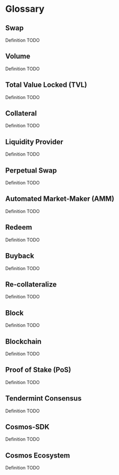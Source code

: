 # Glossary

<!-- The `GLOSSARY.md` format is a list of `h2` headings, along with a description paragraph: -->

## Swap
Definition TODO

## Volume
Definition TODO

## Total Value Locked (TVL)
Definition TODO

## Collateral
Definition TODO

## Liquidity Provider
Definition TODO

## Perpetual Swap
Definition TODO

## Automated Market-Maker (AMM) 
Definition TODO

## Redeem 
Definition TODO

## Buyback
Definition TODO

## Re-collateralize
Definition TODO

## Block
Definition TODO

## Blockchain
Definition TODO

## Proof of Stake (PoS)
Definition TODO

## Tendermint Consensus
Definition TODO

## Cosmos-SDK
Definition TODO

## Cosmos Ecosystem
Definition TODO


